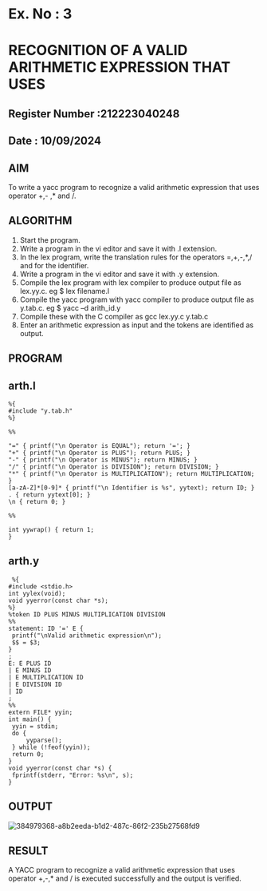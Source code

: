 # Ex. No : 3	
# RECOGNITION OF A VALID ARITHMETIC EXPRESSION THAT USES
## Register Number :212223040248
## Date : 10/09/2024

## AIM   
To write a yacc program to recognize a valid arithmetic expression that uses operator +,- ,* and /.

## ALGORITHM
1.	Start the program.
2.	Write a program in the vi editor and save it with .l extension.
3.	In the lex program, write the translation rules for the operators =,+,-,*,/ and for the identifier.
4.	Write a program in the vi editor and save it with .y extension.
5.	Compile the lex program with lex compiler to produce output file as lex.yy.c. eg $ lex filename.l
6.	Compile the yacc program with yacc compiler to produce output file as y.tab.c. eg $ yacc –d arith_id.y
7.	Compile these with the C compiler as gcc lex.yy.c y.tab.c
8.	Enter an arithmetic expression as input and the tokens are identified as output.

## PROGRAM
  ## arth.l
  ```
  %{
#include "y.tab.h"
%}

%%

"=" { printf("\n Operator is EQUAL"); return '='; } 
"+" { printf("\n Operator is PLUS"); return PLUS; }
"-" { printf("\n Operator is MINUS"); return MINUS; }
"/" { printf("\n Operator is DIVISION"); return DIVISION; }
"*" { printf("\n Operator is MULTIPLICATION"); return MULTIPLICATION; } 
[a-zA-Z]*[0-9]* { printf("\n Identifier is %s", yytext); return ID; }
. { return yytext[0]; }
\n { return 0; }

%%

int yywrap() { return 1;
}
```
## arth.y
```
 %{
#include <stdio.h>
int yylex(void);
void yyerror(const char *s);
%}
%token ID PLUS MINUS MULTIPLICATION DIVISION
%%
statement: ID '=' E {
 printf("\nValid arithmetic expression\n");
 $$ = $3;
}
;
E: E PLUS ID
| E MINUS ID
| E MULTIPLICATION ID
| E DIVISION ID
| ID
;
%%
extern FILE* yyin;
int main() {
 yyin = stdin;
 do {
     yyparse();
 } while (!feof(yyin));
 return 0;
}
void yyerror(const char *s) {
 fprintf(stderr, "Error: %s\n", s);
}
```

## OUTPUT 
![384979368-a8b2eeda-b1d2-487c-86f2-235b27568fd9](https://github.com/user-attachments/assets/02bd19e4-f1a7-42db-9dcf-fc7352086feb)

## RESULT
A YACC program to recognize a valid arithmetic expression that uses operator +,-,* and / is executed successfully and the output is verified.
